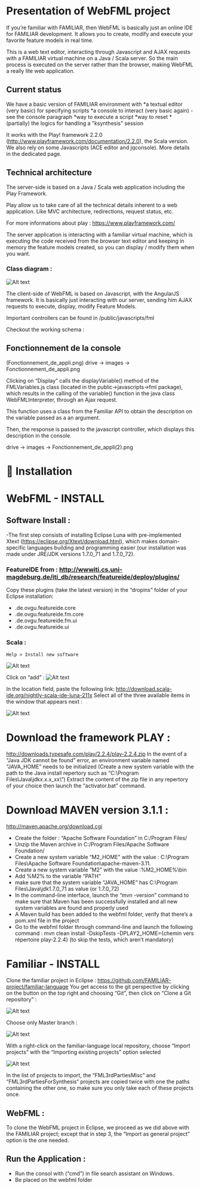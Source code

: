 Presentation of WebFML project
==============================================


If you’re familiar with FAMILIAR, then WebFML is basically just an online IDE for FAMILIAR development. It allows you to create, modify and execute your favorite feature models in real time.

This is a web text editor, interacting through Javascript and AJAX requests with a FAMILIAR virtual machine on a Java / Scala server. So the main process is executed on the server rather than the browser, making WebFML a really lite web application.

## Current status
We have a basic version of FAMILIAR environment with
*a textual editor (very basic) for specifying scripts
*a console to interact (very basic again) - see the console paragraph
*way to execute a script
*way to reset
*(partially) the logics for handling a "ksynthesis" session

It works with the Play! framework 2.2.0 (http://www.playframework.com/documentation/2.2.0), the Scala version. We also rely on some Javascripts (ACE editor and jqconsole). More details in the dedicated page.




## Technical architecture

The server-side is based  on a Java / Scala web application including the Play Framework. 

Play allow us to take care of all the technical details inherent to a web application. Like MVC architecture, redirections, request status, etc.

For more informations about play : https://www.playframework.com/

The server application is interacting with a familiar virtual machine, which is executing the code received from the browser text editor and keeping in memory the feature models created, so you can display / modify them when you want.





### Class diagram :

![Alt text](/doc/img/general_architecture_zoom.png)


The client-side of WebFML is based on Javascript, with the AngularJS framework. It is basically just interacting with our server, sending him AJAX requests to execute, display, modify Feature Models.

Important controllers can be found in /public/javascripts/fml

Checkout the working schema :









## Fonctionnement de la console


(Fonctionnement_de_appli.png) drive -> images -> Fonctionnement_de_appli.png




Clicking on “Display” calls the displayVariable() method of the FMLVariables.js class (located in the public->javascripts->fml package), which results in the calling of the variable() function in the java class WebFMLInterpreter, through an Ajax request.

This function uses a class from the Familiar API to obtain the description on the variable passed as a an argument.

Then, the response is passed to the javascript controller, which displays this description in the console.

drive -> images -> Fonctionnement_de_appli(2).png




Installation
=======================================================================


# WebFML - INSTALL


## Software Install :


-The first step consists of installing Eclipse Luna with pre-implemented Xtext (https://eclipse.org/Xtext/download.html), which makes domain-specific languages building and programming easier (our installation was made under JRE/JDK versions 1.7.0_71 and 1.7.0_72).
### FeatureIDE from : http://wwwiti.cs.uni-magdeburg.de/iti_db/research/featureide/deploy/plugins/

Copy these plugins (take the latest version) in the “dropins” folder of your Eclipse installation:
* .de.ovgu.featureide.core
* .de.ovgu.featureide.fm.core
* .de.ovgu.featureide.fm.ui
* .de.ovgu.featureide.ui

### Scala :
	Help > Install new software
![Alt text](/doc/img/1_install_scala.png)


Click on “add” :
![Alt text](/doc/img/2_install_scala.png)

In the location field, paste the following link:
http://download.scala-ide.org/nightly-scala-ide-luna-211x
Select all of the three available items in the window that appears next :

![Alt text](/doc/img/3_install_scala.png)



# Download the framework PLAY :
http://downloads.typesafe.com/play/2.2.4/play-2.2.4.zip
In the event of a “Java JDK cannot be found” error, an environment variable named “JAVA_HOME” needs to be initialized (Create a new system variable with the path to the Java install repertory such as “C:\Program Files\Java\jdkx.x.x_xx\”)
Extract the content of the zip file in any repertory of your choice then launch the “activator.bat” command.

# Download MAVEN version 3.1.1 :
http://maven.apache.org/download.cgi
* Create the folder : “Apache Software Foundation” in C:/Program Files/
* Unzip the Maven archive in C:/Program Files/Apache Software Foundation/
* Create a new system variable “M2_HOME” with the value :
C:\Program Files\Apache Software Foundation\apache-maven-3.11.
* Create a new system variable  “M2” with the value :%M2_HOME%\bin
* Add %M2% to the variable “PATH”
* make sure that the system variable “JAVA_HOME” has C:\Program Files\Java\jdk1.7.0_71 as value (or 1.7.0_72)
* In the command-line interface, launch the “mvn -version” command to make sure that Maven has been successfully installed and all new system variables are found and properly used
* A Maven build has been added to the webfml folder, verify that there’s a pom.xml file in the project
* Go to the webfml folder through command-line and launch the following command : mvn clean install -DskipTests -DPLAY2_HOME={chemin vers répertoire play-2.2.4} (to skip the tests, which aren’t mandatory)




# Familiar - INSTALL

Clone the familiar project in Eclipse : https://github.com/FAMILIAR-project/familiar-language
You get access to the git perspective by clicking on the button on the top right and choosing “Git”, then click on “Clone a Git repository” :

![Alt text](/doc/img/4_install_familiar.png)


Choose only Master branch :

![Alt text](/doc/img/5_install_familiar.png)


With a right-click on the familiar-language local repository, choose “Import projects” with the “Importing existing projects” option selected

![Alt text](/doc/img/6_install_familiar.png)


In the list of projects to import, the “FML3rdPartiesMisc” and “FML3rdPartiesForSynthesis“ projects are copied twice with one the paths containing the other one, so make sure you only take each of these projects once.






## WebFML :

To clone the WebFML project in Eclipse, we proceed as we did above with the FAMILIAR project; except that in step 3, the “Import as general project” option is the one needed.


## Run the Application :

* Run the consol with (“cmd”) in file search assistant on Windows.
* Be placed on the webfml folder

